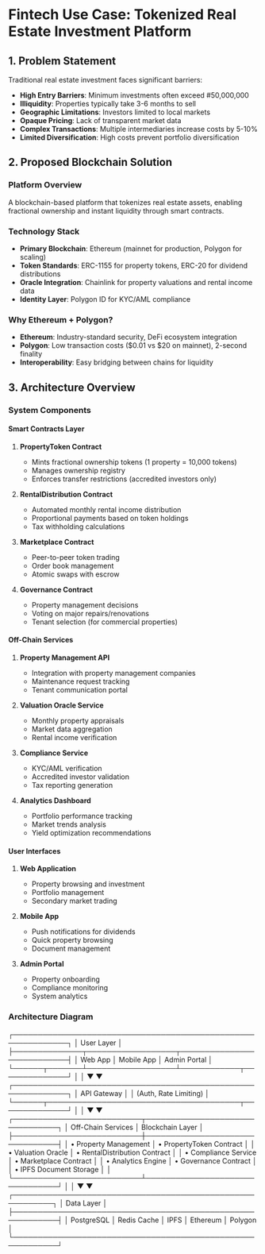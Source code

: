 # Fintech Use Case: Tokenized Real Estate Investment Platform

## 1. Problem Statement

Traditional real estate investment faces significant barriers:
- **High Entry Barriers**: Minimum investments often exceed #50,000,000
- **Illiquidity**: Properties typically take 3-6 months to sell
- **Geographic Limitations**: Investors limited to local markets
- **Opaque Pricing**: Lack of transparent market data
- **Complex Transactions**: Multiple intermediaries increase costs by 5-10%
- **Limited Diversification**: High costs prevent portfolio diversification

## 2. Proposed Blockchain Solution

### Platform Overview
A blockchain-based platform that tokenizes real estate assets, enabling fractional ownership and instant liquidity through smart contracts.

### Technology Stack
- **Primary Blockchain**: Ethereum (mainnet for production, Polygon for scaling)
- **Token Standards**: ERC-1155 for property tokens, ERC-20 for dividend distributions
- **Oracle Integration**: Chainlink for property valuations and rental income data
- **Identity Layer**: Polygon ID for KYC/AML compliance

### Why Ethereum + Polygon?
- **Ethereum**: Industry-standard security, DeFi ecosystem integration
- **Polygon**: Low transaction costs ($0.01 vs $20 on mainnet), 2-second finality
- **Interoperability**: Easy bridging between chains for liquidity

## 3. Architecture Overview

### System Components

#### Smart Contracts Layer
1. **PropertyToken Contract**
   - Mints fractional ownership tokens (1 property = 10,000 tokens)
   - Manages ownership registry
   - Enforces transfer restrictions (accredited investors only)
   
2. **RentalDistribution Contract**
   - Automated monthly rental income distribution
   - Proportional payments based on token holdings
   - Tax withholding calculations
   
3. **Marketplace Contract**
   - Peer-to-peer token trading
   - Order book management
   - Atomic swaps with escrow

4. **Governance Contract**
   - Property management decisions
   - Voting on major repairs/renovations
   - Tenant selection (for commercial properties)

#### Off-Chain Services

1. **Property Management API**
   - Integration with property management companies
   - Maintenance request tracking
   - Tenant communication portal

2. **Valuation Oracle Service**
   - Monthly property appraisals
   - Market data aggregation
   - Rental income verification

3. **Compliance Service**
   - KYC/AML verification
   - Accredited investor validation
   - Tax reporting generation

4. **Analytics Dashboard**
   - Portfolio performance tracking
   - Market trends analysis
   - Yield optimization recommendations

#### User Interfaces

1. **Web Application**
   - Property browsing and investment
   - Portfolio management
   - Secondary market trading

2. **Mobile App**
   - Push notifications for dividends
   - Quick property browsing
   - Document management

3. **Admin Portal**
   - Property onboarding
   - Compliance monitoring
   - System analytics

### Architecture Diagram

┌─────────────────────────────────────────────────────────────┐
│                         User Layer                          │
├──────────────┬──────────────────┬───────────────────────────┤
│  Web App     │   Mobile App     │      Admin Portal         │
└──────┬───────┴──────────────────┴────────────┬──────────────┘
│                                        │
▼                                        ▼
┌─────────────────────────────────────────────────────────────┐
│                      API Gateway                            │
│                  (Auth, Rate Limiting)                      │
└──────┬───────────────────────────────────────┬──────────────┘
│                                        │
▼                                        ▼
┌──────────────────────────┬────────────────────────────────┐
│   Off-Chain Services     │     Blockchain Layer           │
├──────────────────────────┼────────────────────────────────┤
│ • Property Management    │ • PropertyToken Contract       │
│ • Valuation Oracle       │ • RentalDistribution Contract  │
│ • Compliance Service     │ • Marketplace Contract         │
│ • Analytics Engine       │ • Governance Contract          │
│ • IPFS Document Storage  │                                │
└──────────────────────────┴────────────────────────────────┘
│                            │
▼                            ▼
┌──────────────────────────────────────────────────────────┐
│                    Data Layer                             │
├───────────────────────────────────────────────────────────┤
│ PostgreSQL │ Redis Cache │ IPFS │ Ethereum │ Polygon     │
└───────────────────────────────────────────────────────────┘